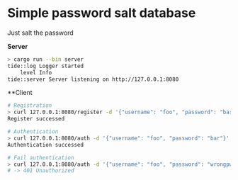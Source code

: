 # Simple password salt database
Just salt the password

**Server**

```sh
> cargo run --bin server
tide::log Logger started
    level Info
tide::server Server listening on http://127.0.0.1:8080
```

**Client

```sh
# Registration
> curl 127.0.0.1:8080/register -d '{"username": "foo", "password": "bar"}'
Register successed

# Authentication
> curl 127.0.0.1:8080/auth -d '{"username": "foo", "password": "bar"}'
Authentication successed

# Fail authentication
> curl 127.0.0.1:8080/auth -d '{"username": "foo", "password": "wrongpw"}'
# -> 401 Unauthorized
```
